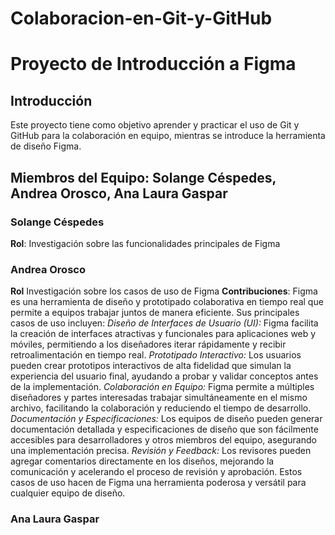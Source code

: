 # Colaboracion-en-Git-y-GitHub
# Proyecto de Introducción a Figma
## Introducción
Este proyecto tiene como objetivo aprender y practicar el uso de Git y GitHub para la colaboración en equipo, mientras se introduce la herramienta de diseño Figma.
## Miembros del Equipo: Solange Céspedes, Andrea Orosco, Ana Laura Gaspar
### Solange Céspedes
**Rol**: Investigación sobre las funcionalidades principales de Figma
### Andrea Orosco
**Rol** Investigación sobre los casos de uso de Figma
**Contribuciones**: Figma es una herramienta de diseño y prototipado colaborativa en tiempo real que permite a equipos trabajar juntos de manera eficiente. Sus principales casos de uso incluyen:
*Diseño de Interfaces de Usuario (UI):* Figma facilita la creación de interfaces atractivas y funcionales para aplicaciones web y móviles, permitiendo a los diseñadores iterar rápidamente y recibir retroalimentación en tiempo real.
*Prototipado Interactivo:* Los usuarios pueden crear prototipos interactivos de alta fidelidad que simulan la experiencia del usuario final, ayudando a probar y validar conceptos antes de la implementación.
*Colaboración en Equipo:* Figma permite a múltiples diseñadores y partes interesadas trabajar simultáneamente en el mismo archivo, facilitando la colaboración y reduciendo el tiempo de desarrollo.
*Documentación y Especificaciones:* Los equipos de diseño pueden generar documentación detallada y especificaciones de diseño que son fácilmente accesibles para desarrolladores y otros miembros del equipo, asegurando una implementación precisa.
*Revisión y Feedback:* Los revisores pueden agregar comentarios directamente en los diseños, mejorando la comunicación y acelerando el proceso de revisión y aprobación.
Estos casos de uso hacen de Figma una herramienta poderosa y versátil para cualquier equipo de diseño.
### Ana Laura Gaspar
